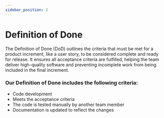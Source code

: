 ```yaml
---
sidebar_position: 2
---
```


# Definition of Done

The Definition of Done (DoD) outlines the criteria that must be met for a product increment, like a user story, to be considered complete and ready for release. It ensures all acceptance criteria are fulfilled, helping the team deliver high-quality software and preventing incomplete work from being included in the final increment.

### Our Definition of Done includes the following criteria:
- Code development
- Meets the acceptance criteria
- The code is tested manually by another team member
- Documentation is updated to reflect the changes
